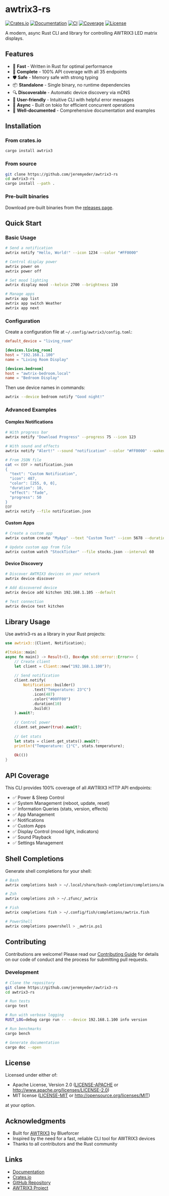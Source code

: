 # awtrix3-rs

[![Crates.io](https://img.shields.io/crates/v/awtrix3.svg)](https://crates.io/crates/awtrix3)
[![Documentation](https://docs.rs/awtrix3/badge.svg)](https://docs.rs/awtrix3)
[![CI](https://github.com/jeremyeder/awtrix3-rs/workflows/CI/badge.svg)](https://github.com/jeremyeder/awtrix3-rs/actions)
[![Coverage](https://codecov.io/gh/jeremyeder/awtrix3-rs/branch/main/graph/badge.svg)](https://codecov.io/gh/jeremyeder/awtrix3-rs)
[![License](https://img.shields.io/crates/l/awtrix3.svg)](LICENSE)

A modern, async Rust CLI and library for controlling AWTRIX3 LED matrix displays.

## Features

- 🚀 **Fast** - Written in Rust for optimal performance
- 🔧 **Complete** - 100% API coverage with all 35 endpoints
- 🛡️ **Safe** - Memory safe with strong typing
- 📦 **Standalone** - Single binary, no runtime dependencies
- 🔍 **Discoverable** - Automatic device discovery via mDNS
- 🎨 **User-friendly** - Intuitive CLI with helpful error messages
- 🔄 **Async** - Built on tokio for efficient concurrent operations
- 📝 **Well-documented** - Comprehensive documentation and examples

## Installation

### From crates.io
```bash
cargo install awtrix3
```

### From source
```bash
git clone https://github.com/jeremyeder/awtrix3-rs
cd awtrix3-rs
cargo install --path .
```

### Pre-built binaries
Download pre-built binaries from the [releases page](https://github.com/jeremyeder/awtrix3-rs/releases).

## Quick Start

### Basic Usage

```bash
# Send a notification
awtrix notify "Hello, World!" --icon 1234 --color "#FF0000"

# Control display power
awtrix power on
awtrix power off

# Set mood lighting
awtrix display mood --kelvin 2700 --brightness 150

# Manage apps
awtrix app list
awtrix app switch Weather
awtrix app next
```

### Configuration

Create a configuration file at `~/.config/awtrix3/config.toml`:

```toml
default_device = "living_room"

[devices.living_room]
host = "192.168.1.100"
name = "Living Room Display"

[devices.bedroom]
host = "awtrix-bedroom.local"
name = "Bedroom Display"
```

Then use device names in commands:

```bash
awtrix --device bedroom notify "Good night!"
```

### Advanced Examples

#### Complex Notifications

```bash
# With progress bar
awtrix notify "Download Progress" --progress 75 --icon 123

# With sound and effects
awtrix notify "Alert!" --sound "notification" --color "#FF0000" --wakeup

# From JSON file
cat << EOF > notification.json
{
  "text": "Custom Notification",
  "icon": 487,
  "color": [255, 0, 0],
  "duration": 10,
  "effect": "fade",
  "progress": 50
}
EOF
awtrix notify --file notification.json
```

#### Custom Apps

```bash
# Create a custom app
awtrix custom create "MyApp" --text "Custom Text" --icon 5678 --duration 30

# Update custom app from file
awtrix custom watch "StockTicker" --file stocks.json --interval 60
```

#### Device Discovery

```bash
# Discover AWTRIX3 devices on your network
awtrix device discover

# Add discovered device
awtrix device add kitchen 192.168.1.105 --default

# Test connection
awtrix device test kitchen
```

## Library Usage

Use awtrix3-rs as a library in your Rust projects:

```rust
use awtrix3::{Client, Notification};

#[tokio::main]
async fn main() -> Result<(), Box<dyn std::error::Error>> {
    // Create client
    let client = Client::new("192.168.1.100")?;
    
    // Send notification
    client.notify(
        Notification::builder()
            .text("Temperature: 23°C")
            .icon(487)
            .color("#00FF00")
            .duration(10)
            .build()
    ).await?;
    
    // Control power
    client.set_power(true).await?;
    
    // Get stats
    let stats = client.get_stats().await?;
    println!("Temperature: {}°C", stats.temperature);
    
    Ok(())
}
```

## API Coverage

This CLI provides 100% coverage of all AWTRIX3 HTTP API endpoints:

- ✅ Power & Sleep Control
- ✅ System Management (reboot, update, reset)
- ✅ Information Queries (stats, version, effects)
- ✅ App Management
- ✅ Notifications
- ✅ Custom Apps
- ✅ Display Control (mood light, indicators)
- ✅ Sound Playback
- ✅ Settings Management

## Shell Completions

Generate shell completions for your shell:

```bash
# Bash
awtrix completions bash > ~/.local/share/bash-completion/completions/awtrix

# Zsh
awtrix completions zsh > ~/.zfunc/_awtrix

# Fish
awtrix completions fish > ~/.config/fish/completions/awtrix.fish

# PowerShell
awtrix completions powershell > _awtrix.ps1
```

## Contributing

Contributions are welcome! Please read our [Contributing Guide](CONTRIBUTING.md) for details on our code of conduct and the process for submitting pull requests.

### Development

```bash
# Clone the repository
git clone https://github.com/jeremyeder/awtrix3-rs
cd awtrix3-rs

# Run tests
cargo test

# Run with verbose logging
RUST_LOG=debug cargo run -- --device 192.168.1.100 info version

# Run benchmarks
cargo bench

# Generate documentation
cargo doc --open
```

## License

Licensed under either of:

- Apache License, Version 2.0 ([LICENSE-APACHE](LICENSE-APACHE) or http://www.apache.org/licenses/LICENSE-2.0)
- MIT license ([LICENSE-MIT](LICENSE-MIT) or http://opensource.org/licenses/MIT)

at your option.

## Acknowledgments

- Built for [AWTRIX3](https://github.com/Blueforcer/awtrix3) by Blueforcer
- Inspired by the need for a fast, reliable CLI tool for AWTRIX3 devices
- Thanks to all contributors and the Rust community

## Links

- [Documentation](https://docs.rs/awtrix3)
- [Crates.io](https://crates.io/crates/awtrix3)
- [GitHub Repository](https://github.com/jeremyeder/awtrix3-rs)
- [AWTRIX3 Project](https://github.com/Blueforcer/awtrix3)